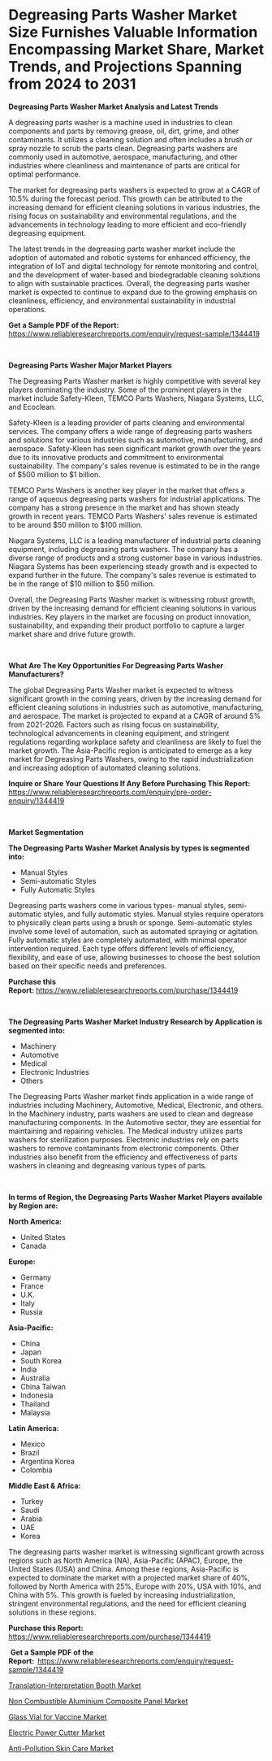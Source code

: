 <p><h1>Degreasing Parts Washer Market Size Furnishes Valuable Information Encompassing Market Share, Market Trends, and Projections Spanning from 2024 to 2031</h1></p><p><strong>Degreasing Parts Washer Market Analysis and Latest Trends</strong></p>
<p><p>A degreasing parts washer is a machine used in industries to clean components and parts by removing grease, oil, dirt, grime, and other contaminants. It utilizes a cleaning solution and often includes a brush or spray nozzle to scrub the parts clean. Degreasing parts washers are commonly used in automotive, aerospace, manufacturing, and other industries where cleanliness and maintenance of parts are critical for optimal performance.</p><p>The market for degreasing parts washers is expected to grow at a CAGR of 10.5% during the forecast period. This growth can be attributed to the increasing demand for efficient cleaning solutions in various industries, the rising focus on sustainability and environmental regulations, and the advancements in technology leading to more efficient and eco-friendly degreasing equipment. </p><p>The latest trends in the degreasing parts washer market include the adoption of automated and robotic systems for enhanced efficiency, the integration of IoT and digital technology for remote monitoring and control, and the development of water-based and biodegradable cleaning solutions to align with sustainable practices. Overall, the degreasing parts washer market is expected to continue to expand due to the growing emphasis on cleanliness, efficiency, and environmental sustainability in industrial operations.</p></p>
<p><strong>Get a Sample PDF of the Report:&nbsp;</strong> <a href="https://www.reliableresearchreports.com/enquiry/request-sample/1344419">https://www.reliableresearchreports.com/enquiry/request-sample/1344419</a></p>
<p>&nbsp;</p>
<p><strong>Degreasing Parts Washer Major Market Players</strong></p>
<p><p>The Degreasing Parts Washer market is highly competitive with several key players dominating the industry. Some of the prominent players in the market include Safety-Kleen, TEMCO Parts Washers, Niagara Systems, LLC, and Ecoclean.</p><p>Safety-Kleen is a leading provider of parts cleaning and environmental services. The company offers a wide range of degreasing parts washers and solutions for various industries such as automotive, manufacturing, and aerospace. Safety-Kleen has seen significant market growth over the years due to its innovative products and commitment to environmental sustainability. The company's sales revenue is estimated to be in the range of $500 million to $1 billion.</p><p>TEMCO Parts Washers is another key player in the market that offers a range of aqueous degreasing parts washers for industrial applications. The company has a strong presence in the market and has shown steady growth in recent years. TEMCO Parts Washers' sales revenue is estimated to be around $50 million to $100 million.</p><p>Niagara Systems, LLC is a leading manufacturer of industrial parts cleaning equipment, including degreasing parts washers. The company has a diverse range of products and a strong customer base in various industries. Niagara Systems has been experiencing steady growth and is expected to expand further in the future. The company's sales revenue is estimated to be in the range of $10 million to $50 million.</p><p>Overall, the Degreasing Parts Washer market is witnessing robust growth, driven by the increasing demand for efficient cleaning solutions in various industries. Key players in the market are focusing on product innovation, sustainability, and expanding their product portfolio to capture a larger market share and drive future growth.</p></p>
<p>&nbsp;</p>
<p><strong>What Are The Key Opportunities For Degreasing Parts Washer Manufacturers?</strong></p>
<p><p>The global Degreasing Parts Washer market is expected to witness significant growth in the coming years, driven by the increasing demand for efficient cleaning solutions in industries such as automotive, manufacturing, and aerospace. The market is projected to expand at a CAGR of around 5% from 2021-2026. Factors such as rising focus on sustainability, technological advancements in cleaning equipment, and stringent regulations regarding workplace safety and cleanliness are likely to fuel the market growth. The Asia-Pacific region is anticipated to emerge as a key market for Degreasing Parts Washers, owing to the rapid industrialization and increasing adoption of automated cleaning solutions.</p></p>
<p><strong>Inquire or Share Your Questions If Any Before Purchasing This Report:</strong> <a href="https://www.reliableresearchreports.com/enquiry/pre-order-enquiry/1344419">https://www.reliableresearchreports.com/enquiry/pre-order-enquiry/1344419</a></p>
<p>&nbsp;</p>
<p><strong>Market Segmentation</strong></p>
<p><strong>The Degreasing Parts Washer Market Analysis by types is segmented into:</strong></p>
<p><ul><li>Manual Styles</li><li>Semi-automatic Styles</li><li>Fully Automatic Styles</li></ul></p>
<p><p>Degreasing parts washers come in various types- manual styles, semi-automatic styles, and fully automatic styles. Manual styles require operators to physically clean parts using a brush or sponge. Semi-automatic styles involve some level of automation, such as automated spraying or agitation. Fully automatic styles are completely automated, with minimal operator intervention required. Each type offers different levels of efficiency, flexibility, and ease of use, allowing businesses to choose the best solution based on their specific needs and preferences.</p></p>
<p><strong>Purchase this Report:&nbsp;</strong><a href="https://www.reliableresearchreports.com/purchase/1344419">https://www.reliableresearchreports.com/purchase/1344419</a></p>
<p>&nbsp;</p>
<p><strong>The Degreasing Parts Washer Market Industry Research by Application is segmented into:</strong></p>
<p><ul><li>Machinery</li><li>Automotive</li><li>Medical</li><li>Electronic Industries</li><li>Others</li></ul></p>
<p><p>The Degreasing Parts Washer market finds application in a wide range of industries including Machinery, Automotive, Medical, Electronic, and others. In the Machinery industry, parts washers are used to clean and degrease manufacturing components. In the Automotive sector, they are essential for maintaining and repairing vehicles. The Medical industry utilizes parts washers for sterilization purposes. Electronic industries rely on parts washers to remove contaminants from electronic components. Other industries also benefit from the efficiency and effectiveness of parts washers in cleaning and degreasing various types of parts.</p></p>
<p>&nbsp;</p>
<p><strong>In terms of Region, the Degreasing Parts Washer Market Players available by Region are:</strong></p>
<p>
    <p> <strong> North America: </strong>
        <ul>
            <li>United States</li>
            <li>Canada</li>
        </ul>
        </p> 
    <p> <strong> Europe: </strong>
        <ul>
            <li>Germany</li>
            <li>France</li>
            <li>U.K.</li>
            <li>Italy</li>
            <li>Russia</li>
        </ul>
        </p> 
    <p> <strong> Asia-Pacific: </strong>
        <ul>
            <li>China</li>
            <li>Japan</li>
            <li>South Korea</li>
            <li>India</li>
            <li>Australia</li>
            <li>China Taiwan</li>
            <li>Indonesia</li>
            <li>Thailand</li>
            <li>Malaysia</li>
        </ul>
        </p> 
    <p> <strong> Latin America: </strong>
        <ul>
            <li>Mexico</li>
            <li>Brazil</li>
            <li>Argentina Korea</li>
            <li>Colombia</li>
        </ul>
        </p> 
    <p> <strong> Middle East & Africa: </strong>
        <ul>
            <li>Turkey</li>
            <li>Saudi</li>
            <li>Arabia</li>
            <li>UAE</li>
            <li>Korea</li>
        </ul>
    </p>
    </p>
<p><p>The degreasing parts washer market is witnessing significant growth across regions such as North America (NA), Asia-Pacific (APAC), Europe, the United States (USA) and China. Among these regions, Asia-Pacific is expected to dominate the market with a projected market share of 40%, followed by North America with 25%, Europe with 20%, USA with 10%, and China with 5%. This growth is fueled by increasing industrialization, stringent environmental regulations, and the need for efficient cleaning solutions in these regions.</p></p>
<p><strong>Purchase this Report: </strong><a href="https://www.reliableresearchreports.com/purchase/1344419">https://www.reliableresearchreports.com/purchase/1344419</a></p>
<p>&nbsp;<strong>Get a Sample PDF of the Report:&nbsp;&nbsp;</strong><a href="https://www.reliableresearchreports.com/enquiry/request-sample/1344419">https://www.reliableresearchreports.com/enquiry/request-sample/1344419</a></p>
<p><strong></strong></p>
<p><p><a href="https://github.com/gulaimolin/Market-Research-Report-List-3/blob/main/translation-interpretation-booth-market.md">Translation-Interpretation Booth Market</a></p><p><a href="https://medium.com/p/b6ffda291a8b/edit">Non Combustible Aluminium Composite Panel Market</a></p><p><a href="https://medium.com/@mayschimmel/glass-vial-for-vaccine-market-competitive-analysis-market-trends-and-forecast-to-2031-a9422ec2462a">Glass Vial for Vaccine Market</a></p><p><a href="https://medium.com/p/a65c819e8ad9/edit">Electric Power Cutter Market</a></p><p><a href="https://github.com/RoccoManning/Market-Research-Report-List-3/blob/main/anti-pollution-skin-care-market.md">Anti-Pollution Skin Care Market</a></p></p>
